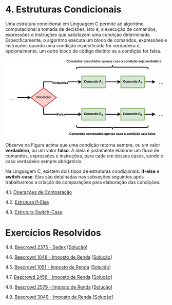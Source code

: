 # 4. Estruturas Condicionais

Uma estrutura condicional em Linguagem C permite ao algoritmo computacional a tomada de decisões, isto é, a execução de comandos, expressões e instruções que satisfazem uma condição determinada. Especificamente, o algoritmo executa um bloco de comandos, expressões e instruções quando uma condição especificada for verdadeira e, opcionalmente, um outro bloco de código distinto se a condição for falsa.

![Fluxograma if-else](images/ifelse_flowchart.png)

Observe na Figura acima que uma condição retorna sempre, ou um valor **verdadeiro**, ou um valor **falso**. A ideia é justamente elaborar um fluxo de comandos, expressões e instruções, para cada um desses casos, sendo o caso verdadeiro sempre obrigatório.

Na Linguagem C, existem dois tipos de estruturas condicionais: **if-else** e **switch-case**. Elas são detalhadas nas subseções seguintes após trabalharmos a criação de comparações para elaboração das condições.

4.1. [Operações de Comparação](comparacao.md)

4.2. [Estrutura If-Else](ifelse.md)

4.3. [Estrutura Switch-Case](switchcase.md)

# Exercícios Resolvidos

4.4. [Beecrowd 2375 - Sedex](https://judge.beecrowd.com/pt/problems/view/2375) [[Solucão](beecrowd_2375.c)]

4.6. [Beecrowd 1048 - Imposto de Renda](https://judge.beecrowd.com/pt/problems/view/1048) [[Solucão](beecrowd_1048.md)]

4.5. [Beecrowd 1051 - Imposto de Renda](https://judge.beecrowd.com/pt/problems/view/1051) [[Solucão](beecrowd_1051.c)]

4.7. [Beecrowd 2456 - Imposto de Renda](https://judge.beecrowd.com/pt/problems/view/2456) [[Solucão](beecrowd_2456.md)]

4.8. [Beecrowd 2579 - Imposto de Renda](https://judge.beecrowd.com/pt/problems/view/2579) [[Solucão](beecrowd_2579.md)]

4.9. [Beecrowd 3049 - Imposto de Renda](https://judge.beecrowd.com/pt/problems/view/3049) [[Solucão](beecrowd_3049.md)]

